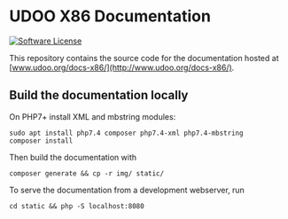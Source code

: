 # UDOO X86 Documentation

[![Software License](https://img.shields.io/badge/license-MIT-brightgreen.svg?style=flat-square)](https://github.com/UDOOboard/X86-Docs/LICENSE)

This repository contains the source code for the documentation hosted at [www.udoo.org/docs-x86/](http://www.udoo.org/docs-x86/).


## Build the documentation locally
On PHP7+ install XML and mbstring modules:

    sudo apt install php7.4 composer php7.4-xml php7.4-mbstring
    composer install

Then build the documentation with

    composer generate && cp -r img/ static/

To serve the documentation from a development webserver, run

    cd static && php -S localhost:8080
